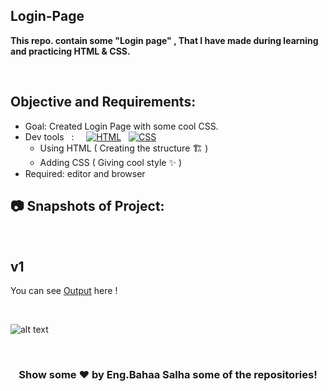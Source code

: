 ## Login-Page
**This repo. contain some "Login page" , That I have made during learning and practicing HTML & CSS.**
<br>


<br>

## Objective and Requirements:
- Goal: Created Login Page with some cool CSS.
- Dev tools  &nbsp; :  &nbsp; &nbsp; <a href="#"><img alt="HTML" src="https://img.shields.io/badge/HTML-E34F26.svg?logo=html5&logoColor=white"></a>  &nbsp;  <a href="#"><img alt="CSS" src="https://img.shields.io/badge/CSS-1572B6.svg?logo=css3&logoColor=white"></a> 
   *  Using HTML ( Creating the structure 🏗️ ) 
   *  Adding CSS ( Giving cool style ✨ )
- Required: editor and browser

##  :camera: Snapshots of Project:
<br>

## v1

You can see [Output]([https://loginpage-bahaasalha.netlify.app/]) here !

<br>

 ![alt text]([https://loginpage-bahaasalha.netlify.app/](https://github.com/ayush-sleeping/Login-Page/blob/main/v1/Final%20Output.png))
 
 <br>
 

 
 <div align="center">

### Show some ❤️ by Eng.Bahaa Salha some of the repositories!

</div>

